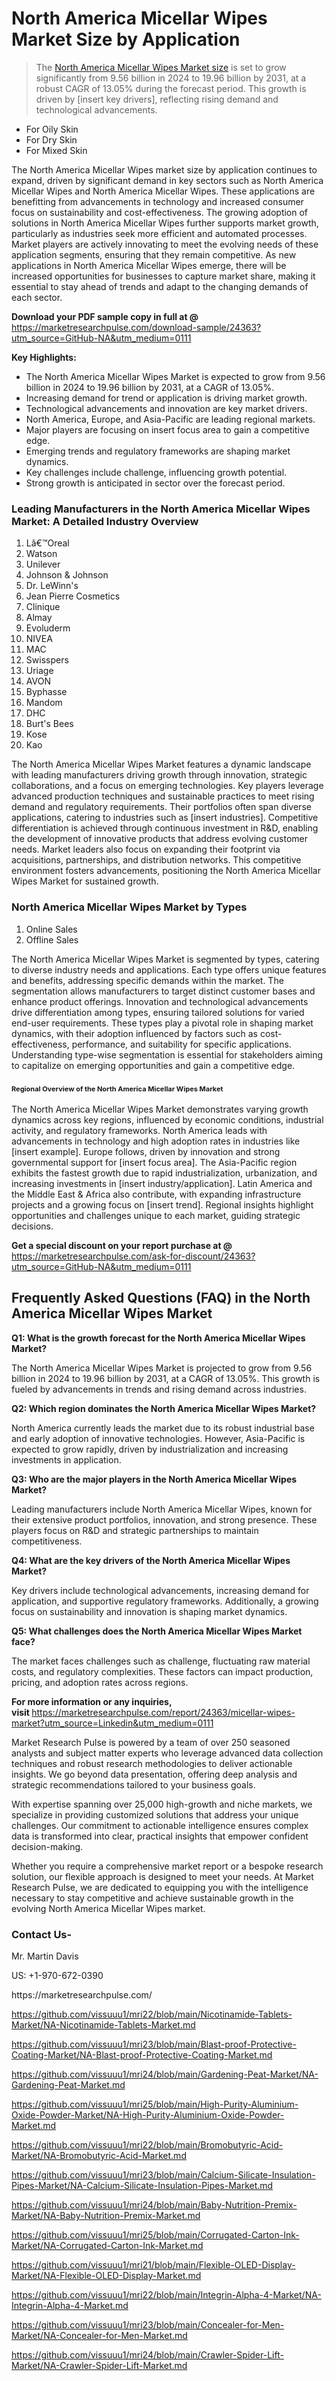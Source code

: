 <h1>North America Micellar Wipes Market&nbsp;Size by Application</h1><blockquote><p>The <a href="https://marketresearchpulse.com/download-sample/24363?utm_source=GitHub-NA&amp;utm_medium=0111">North America Micellar Wipes Market size</a> is set to grow significantly from 9.56 billion in 2024 to 19.96 billion by 2031, at a robust CAGR of 13.05% during the forecast period. This growth is driven by [insert key drivers], reflecting rising demand and technological advancements.</p></blockquote><ul><li>For Oily Skin<li> For Dry Skin<li> For Mixed Skin</li></ul><p>The North America Micellar Wipes market size by application continues to expand, driven by significant demand in key sectors such as North America Micellar Wipes and North America Micellar Wipes. These applications are benefitting from advancements in technology and increased consumer focus on sustainability and cost-effectiveness. The growing adoption of solutions in North America Micellar Wipes further supports market growth, particularly as industries seek more efficient and automated processes. Market players are actively innovating to meet the evolving needs of these application segments, ensuring that they remain competitive. As new applications in North America Micellar Wipes emerge, there will be increased opportunities for businesses to capture market share, making it essential to stay ahead of trends and adapt to the changing demands of each sector.</p><p><strong>Download your PDF sample copy in full at @ </strong><a href="https://marketresearchpulse.com/download-sample/24363?utm_source=GitHub-NA&amp;utm_medium=0111">https://marketresearchpulse.com/download-sample/24363?utm_source=GitHub-NA&amp;utm_medium=0111</a></p><p><strong>Key Highlights: </strong></p><ul><li>The North America Micellar Wipes Market is expected to grow from 9.56 billion in 2024 to 19.96 billion by 2031, at a CAGR of 13.05%.</li><li>Increasing demand for trend or application is driving market growth.</li><li>Technological advancements and innovation are key market drivers.</li><li>North America, Europe, and Asia-Pacific are leading regional markets.</li><li>Major players are focusing on insert focus area to gain a competitive edge.</li><li>Emerging trends and regulatory frameworks are shaping market dynamics.</li><li>Key challenges include challenge, influencing growth potential.</li><li>Strong growth is anticipated in sector over the forecast period.</li></ul><h3>Leading Manufacturers in the North America Micellar Wipes Market: A Detailed Industry Overview</h3><ol><li>Lâ€™Oreal</li><li>Watson</li><li>Unilever</li><li>Johnson & Johnson</li><li>Dr. LeWinn's</li><li>Jean Pierre Cosmetics</li><li>Clinique</li><li>Almay</li><li>Evoluderm</li><li>NIVEA</li><li>MAC</li><li>Swisspers</li><li>Uriage</li><li>AVON</li><li>Byphasse</li><li>Mandom</li><li>DHC</li><li>Burt's Bees</li><li>Kose</li><li>Kao</li></ol><div class="flex max-w-full flex-col flex-grow"><div class="min-h-8 text-message flex w-full flex-col items-end gap-2 whitespace-normal break-words [.text-message+&amp;]:mt-5" dir="auto" data-message-author-role="assistant" data-message-id="fd8432e4-4910-450d-b182-61b7bfb0a01f" data-message-model-slug="gpt-4o"><div class="flex w-full flex-col gap-1 empty:hidden first:pt-[3px]"><div class="markdown prose w-full break-words dark:prose-invert light"><p>The North America Micellar Wipes Market features a dynamic landscape with leading manufacturers driving growth through innovation, strategic collaborations, and a focus on emerging technologies. Key players leverage advanced production techniques and sustainable practices to meet rising demand and regulatory requirements. Their portfolios often span diverse applications, catering to industries such as [insert industries]. Competitive differentiation is achieved through continuous investment in R&amp;D, enabling the development of innovative products that address evolving customer needs. Market leaders also focus on expanding their footprint via acquisitions, partnerships, and distribution networks. This competitive environment fosters advancements, positioning the North America Micellar Wipes Market for sustained growth.</p></div></div></div></div><h3>North America Micellar Wipes Market by Types</h3><ol><li>Online Sales<li> Offline Sales</li></ol><div class="flex max-w-full flex-col flex-grow"><div class="min-h-8 text-message flex w-full flex-col items-end gap-2 whitespace-normal break-words [.text-message+&amp;]:mt-5" dir="auto" data-message-author-role="assistant" data-message-id="084470be-0bb7-4664-bddf-5156b4f41249" data-message-model-slug="gpt-4o-mini"><div class="flex w-full flex-col gap-1 empty:hidden first:pt-[3px]"><div class="markdown prose w-full break-words dark:prose-invert light"><p>The North America Micellar Wipes Market is segmented by types, catering to diverse industry needs and applications. Each type offers unique features and benefits, addressing specific demands within the market. The segmentation allows manufacturers to target distinct customer bases and enhance product offerings. Innovation and technological advancements drive differentiation among types, ensuring tailored solutions for varied end-user requirements. These types play a pivotal role in shaping market dynamics, with their adoption influenced by factors such as cost-effectiveness, performance, and suitability for specific applications. Understanding type-wise segmentation is essential for stakeholders aiming to capitalize on emerging opportunities and gain a competitive edge.</p></div></div></div></div><h3><span style="font-size: 11px;">Regional Overview of the North America Micellar Wipes Market</span></h3><div class="flex max-w-full flex-col flex-grow"><div class="min-h-8 text-message flex w-full flex-col items-end gap-2 whitespace-normal break-words [.text-message+&amp;]:mt-5" dir="auto" data-message-author-role="assistant" data-message-id="e9038762-ce64-4e30-91c9-9bd413514231" data-message-model-slug="gpt-4o-mini"><div class="flex w-full flex-col gap-1 empty:hidden first:pt-[3px]"><div class="markdown prose w-full break-words dark:prose-invert light"><p>The North America Micellar Wipes Market demonstrates varying growth dynamics across key regions, influenced by economic conditions, industrial activity, and regulatory frameworks. North America leads with advancements in technology and high adoption rates in industries like [insert example]. Europe follows, driven by innovation and strong governmental support for [insert focus area]. The Asia-Pacific region exhibits the fastest growth due to rapid industrialization, urbanization, and increasing investments in [insert industry/application]. Latin America and the Middle East &amp; Africa also contribute, with expanding infrastructure projects and a growing focus on [insert trend]. Regional insights highlight opportunities and challenges unique to each market, guiding strategic decisions.</p></div></div></div></div><p><strong>Get a special discount on your report purchase at @ </strong><a href="https://marketresearchpulse.com/ask-for-discount/24363?utm_source=GitHub-NA&amp;utm_medium=0111">https://marketresearchpulse.com/ask-for-discount/24363?utm_source=GitHub-NA&amp;utm_medium=0111</a></p><h2>Frequently Asked Questions (FAQ) in the North America Micellar Wipes Market</h2><p><strong>Q1: What is the growth forecast for the North America Micellar Wipes Market?</strong></p><p>The North America Micellar Wipes Market is projected to grow from 9.56 billion in 2024 to 19.96 billion by 2031, at a CAGR of 13.05%. This growth is fueled by advancements in trends and rising demand across industries.</p><p><strong>Q2: Which region dominates the North America Micellar Wipes Market?</strong></p><p>North America currently leads the market due to its robust industrial base and early adoption of innovative technologies. However, Asia-Pacific is expected to grow rapidly, driven by industrialization and increasing investments in application.</p><p><strong>Q3: Who are the major players in the North America Micellar Wipes Market?</strong></p><p>Leading manufacturers include North America Micellar Wipes, known for their extensive product portfolios, innovation, and strong presence. These players focus on R&amp;D and strategic partnerships to maintain competitiveness.</p><p><strong>Q4: What are the key drivers of the North America Micellar Wipes Market?</strong></p><p>Key drivers include technological advancements, increasing demand for application, and supportive regulatory frameworks. Additionally, a growing focus on sustainability and innovation is shaping market dynamics.</p><p><strong>Q5: What challenges does the North America Micellar Wipes Market face?</strong></p><p>The market faces challenges such as challenge, fluctuating raw material costs, and regulatory complexities. These factors can impact production, pricing, and adoption rates across regions.</p><p><strong>For more information or any inquiries, visit&nbsp;</strong><a href="https://marketresearchpulse.com/report/24363/micellar-wipes-market?utm_source=Linkedin&utm_medium=0111">https://marketresearchpulse.com/report/24363/micellar-wipes-market?utm_source=Linkedin&utm_medium=0111</a></p><p>Market Research Pulse is powered by a team of over 250 seasoned analysts and subject matter experts who leverage advanced data collection techniques and robust research methodologies to deliver actionable insights. We go beyond data presentation, offering deep analysis and strategic recommendations tailored to your business goals.</p><p>With expertise spanning over 25,000 high-growth and niche markets, we specialize in providing customized solutions that address your unique challenges. Our commitment to actionable intelligence ensures complex data is transformed into clear, practical insights that empower confident decision-making.</p><p>Whether you require a comprehensive market report or a bespoke research solution, our flexible approach is designed to meet your needs. At Market Research Pulse, we are dedicated to equipping you with the intelligence necessary to stay competitive and achieve sustainable growth in the evolving North America Micellar Wipes market.</p><h3><strong>Contact Us-</strong></h3><p>Mr. Martin Davis</p><p>US: +1-970-672-0390</p><p>https://marketresearchpulse.com/</p><p><a href="https://github.com/vissuuu1/mri22/blob/main/Nicotinamide-Tablets-Market/NA-Nicotinamide-Tablets-Market.md">https://github.com/vissuuu1/mri22/blob/main/Nicotinamide-Tablets-Market/NA-Nicotinamide-Tablets-Market.md</a></p><p><a href="https://github.com/vissuuu1/mri23/blob/main/Blast-proof-Protective-Coating-Market/NA-Blast-proof-Protective-Coating-Market.md">https://github.com/vissuuu1/mri23/blob/main/Blast-proof-Protective-Coating-Market/NA-Blast-proof-Protective-Coating-Market.md</a></p><p><a href="https://github.com/vissuuu1/mri24/blob/main/Gardening-Peat-Market/NA-Gardening-Peat-Market.md">https://github.com/vissuuu1/mri24/blob/main/Gardening-Peat-Market/NA-Gardening-Peat-Market.md</a></p><p><a href="https://github.com/vissuuu1/mri25/blob/main/High-Purity-Aluminium-Oxide-Powder-Market/NA-High-Purity-Aluminium-Oxide-Powder-Market.md">https://github.com/vissuuu1/mri25/blob/main/High-Purity-Aluminium-Oxide-Powder-Market/NA-High-Purity-Aluminium-Oxide-Powder-Market.md</a></p><p><a href="https://github.com/vissuuu1/mri22/blob/main/Bromobutyric-Acid-Market/NA-Bromobutyric-Acid-Market.md">https://github.com/vissuuu1/mri22/blob/main/Bromobutyric-Acid-Market/NA-Bromobutyric-Acid-Market.md</a></p><p><a href="https://github.com/vissuuu1/mri23/blob/main/Calcium-Silicate-Insulation-Pipes-Market/NA-Calcium-Silicate-Insulation-Pipes-Market.md">https://github.com/vissuuu1/mri23/blob/main/Calcium-Silicate-Insulation-Pipes-Market/NA-Calcium-Silicate-Insulation-Pipes-Market.md</a></p><p><a href="https://github.com/vissuuu1/mri24/blob/main/Baby-Nutrition-Premix-Market/NA-Baby-Nutrition-Premix-Market.md">https://github.com/vissuuu1/mri24/blob/main/Baby-Nutrition-Premix-Market/NA-Baby-Nutrition-Premix-Market.md</a></p><p><a href="https://github.com/vissuuu1/mri25/blob/main/Corrugated-Carton-Ink-Market/NA-Corrugated-Carton-Ink-Market.md">https://github.com/vissuuu1/mri25/blob/main/Corrugated-Carton-Ink-Market/NA-Corrugated-Carton-Ink-Market.md</a></p><p><a href="https://github.com/vissuuu1/mri21/blob/main/Flexible-OLED-Display-Market/NA-Flexible-OLED-Display-Market.md">https://github.com/vissuuu1/mri21/blob/main/Flexible-OLED-Display-Market/NA-Flexible-OLED-Display-Market.md</a></p><p><a href="https://github.com/vissuuu1/mri22/blob/main/Integrin-Alpha-4-Market/NA-Integrin-Alpha-4-Market.md">https://github.com/vissuuu1/mri22/blob/main/Integrin-Alpha-4-Market/NA-Integrin-Alpha-4-Market.md</a></p><p><a href="https://github.com/vissuuu1/mri23/blob/main/Concealer-for-Men-Market/NA-Concealer-for-Men-Market.md">https://github.com/vissuuu1/mri23/blob/main/Concealer-for-Men-Market/NA-Concealer-for-Men-Market.md</a></p><p><a href="https://github.com/vissuuu1/mri24/blob/main/Crawler-Spider-Lift-Market/NA-Crawler-Spider-Lift-Market.md">https://github.com/vissuuu1/mri24/blob/main/Crawler-Spider-Lift-Market/NA-Crawler-Spider-Lift-Market.md</a></p>
